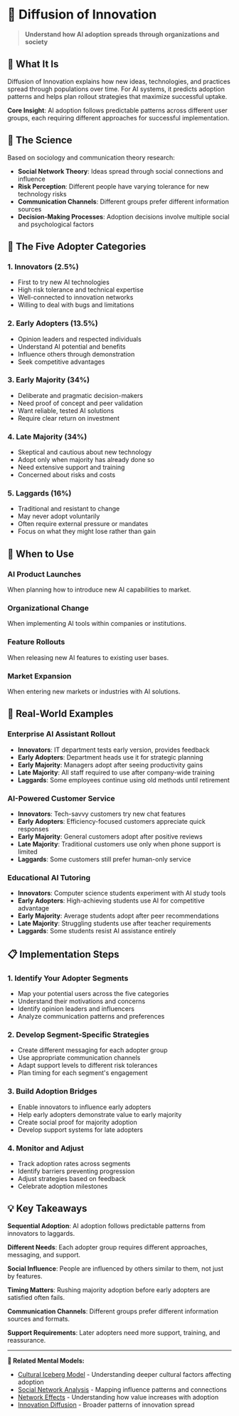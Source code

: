 # 🌊 Diffusion of Innovation

> **Understand how AI adoption spreads through organizations and society**

## 🎯 **What It Is**

Diffusion of Innovation explains how new ideas, technologies, and practices spread through populations over time. For AI systems, it predicts adoption patterns and helps plan rollout strategies that maximize successful uptake.

**Core Insight**: AI adoption follows predictable patterns across different user groups, each requiring different approaches for successful implementation.

## 🧠 **The Science**

Based on sociology and communication theory research:

- **Social Network Theory**: Ideas spread through social connections and influence
- **Risk Perception**: Different people have varying tolerance for new technology risks
- **Communication Channels**: Different groups prefer different information sources
- **Decision-Making Processes**: Adoption decisions involve multiple social and psychological factors

## 👥 **The Five Adopter Categories**

### **1. Innovators (2.5%)**
- First to try new AI technologies
- High risk tolerance and technical expertise
- Well-connected to innovation networks
- Willing to deal with bugs and limitations

### **2. Early Adopters (13.5%)**
- Opinion leaders and respected individuals
- Understand AI potential and benefits
- Influence others through demonstration
- Seek competitive advantages

### **3. Early Majority (34%)**
- Deliberate and pragmatic decision-makers
- Need proof of concept and peer validation
- Want reliable, tested AI solutions
- Require clear return on investment

### **4. Late Majority (34%)**
- Skeptical and cautious about new technology
- Adopt only when majority has already done so
- Need extensive support and training
- Concerned about risks and costs

### **5. Laggards (16%)**
- Traditional and resistant to change
- May never adopt voluntarily
- Often require external pressure or mandates
- Focus on what they might lose rather than gain

## 🎯 **When to Use**

### **AI Product Launches**
When planning how to introduce new AI capabilities to market.

### **Organizational Change**
When implementing AI tools within companies or institutions.

### **Feature Rollouts**
When releasing new AI features to existing user bases.

### **Market Expansion**
When entering new markets or industries with AI solutions.

## 🚀 **Real-World Examples**

### **Enterprise AI Assistant Rollout**
- **Innovators**: IT department tests early version, provides feedback
- **Early Adopters**: Department heads use it for strategic planning
- **Early Majority**: Managers adopt after seeing productivity gains
- **Late Majority**: All staff required to use after company-wide training
- **Laggards**: Some employees continue using old methods until retirement

### **AI-Powered Customer Service**
- **Innovators**: Tech-savvy customers try new chat features
- **Early Adopters**: Efficiency-focused customers appreciate quick responses
- **Early Majority**: General customers adopt after positive reviews
- **Late Majority**: Traditional customers use only when phone support is limited
- **Laggards**: Some customers still prefer human-only service

### **Educational AI Tutoring**
- **Innovators**: Computer science students experiment with AI study tools
- **Early Adopters**: High-achieving students use AI for competitive advantage
- **Early Majority**: Average students adopt after peer recommendations
- **Late Majority**: Struggling students use after teacher requirements
- **Laggards**: Some students resist AI assistance entirely

## 📋 **Implementation Steps**

### **1. Identify Your Adopter Segments**
- Map your potential users across the five categories
- Understand their motivations and concerns
- Identify opinion leaders and influencers
- Analyze communication patterns and preferences

### **2. Develop Segment-Specific Strategies**
- Create different messaging for each adopter group
- Use appropriate communication channels
- Adapt support levels to different risk tolerances
- Plan timing for each segment's engagement

### **3. Build Adoption Bridges**
- Enable innovators to influence early adopters
- Help early adopters demonstrate value to early majority
- Create social proof for majority adoption
- Develop support systems for late adopters

### **4. Monitor and Adjust**
- Track adoption rates across segments
- Identify barriers preventing progression
- Adjust strategies based on feedback
- Celebrate adoption milestones

## 💡 **Key Takeaways**

**Sequential Adoption**: AI adoption follows predictable patterns from innovators to laggards.

**Different Needs**: Each adopter group requires different approaches, messaging, and support.

**Social Influence**: People are influenced by others similar to them, not just by features.

**Timing Matters**: Rushing majority adoption before early adopters are satisfied often fails.

**Communication Channels**: Different groups prefer different information sources and formats.

**Support Requirements**: Later adopters need more support, training, and reassurance.

---

**🔗 Related Mental Models:**
- [Cultural Iceberg Model](./cultural-iceberg-model.md) - Understanding deeper cultural factors affecting adoption
- [Social Network Analysis](./social-network-analysis.md) - Mapping influence patterns and connections
- [Network Effects](./network-effects.md) - Understanding how value increases with adoption
- [Innovation Diffusion](./innovation-diffusion.md) - Broader patterns of innovation spread